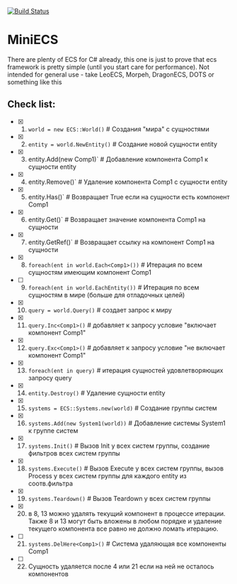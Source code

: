<a href="https://github.com/konovod/miniecs/actions/workflows/ci.yml">
      <img src="https://github.com/konovod/miniecs/actions/workflows/ci.yml/badge.svg" alt="Build Status">
</a>

# MiniECS

There are plenty of ECS for C# already, this one is just to prove that ecs framework is pretty simple (until you start care for performance).
Not intended for general use - take LeoECS, Morpeh, DragonECS, DOTS or something like this


## Check list:

- [x] 1. `world = new ECS::World()` # Создания "мира" с сущностями
- [x] 2. `entity = world.NewEntity()` # Создание новой сущности entity
- [x] 3. entity.Add(new Comp1)` # Добавление компонента Comp1 к сущности entity
- [x] 4. entity.Remove<Comp1>()` # Удаление компонента Comp1 с сущности entity
- [x] 5. entity.Has<Comp1>()` # Возвращает True если на сущности есть компонент Comp1
- [x] 6. entity.Get<Comp1>()` # Возвращает значение компонента Comp1 на сущности 
- [x] 7. entity.GetRef<Comp1>()` # Возвращает ссылку на компонент Comp1 на сущности 
- [x] 8. `foreach(ent in world.Each<Comp1>())` # Итерация по всем сущностям имеющим компонент Comp1
- [ ] 9. `foreach(ent in world.EachEntity())` # Итерация по всем сущностям в мире (больше для отладочных целей)
- [x] 10. `query = world.Query()` # создает запрос к миру
- [x] 11. `query.Inc<Comp1>()` # добавляет к запросу условие "включает компонент Comp1"
- [x] 12. `query.Exc<Comp1>()` # добавляет к запросу условие "не включает компонент Comp1"
- [x] 13. `foreach(ent in query)` # итерация сущностей удовлетворяющих запросу query
- [x] 14. `entity.Destroy()` # Удаление сущности entity
- [x] 15. `systems = ECS::Systems.new(world)` # Создание группы систем
- [x] 16. `systems.Add(new System1(world))`  # Добавление системы System1 к группе систем
- [x] 17. `systems.Init()` # Вызов Init у всех систем группы, создание фильтров всех систем группы
- [x] 18. `systems.Execute()` # Вызов Execute у всех систем группы, вызов Process у всех систем группы для каждого entity из соотв.фильтра
- [x] 19. `systems.Teardown()` # Вызов Teardown у всех систем группы
- [x] 20. в 8, 13 можно удалять текущий компонент в процессе итерации. Также 8 и 13 могут быть вложены в любом порядке и удаление текущего компонента все равно не должно ломать итерацию.
- [ ] 21. `systems.DelHere<Comp1>()` # Система удаляющая все компоненты Comp1
- [ ] 22. Сущность удаляется после 4 или 21 если на ней не осталось компонентов